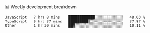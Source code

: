 📊 Weekly development breakdown
<!--START_SECTION:waka-->

```text
JavaScript   7 hrs 8 mins    ████████████░░░░░░░░░░░░░   48.03 %
TypeScript   5 hrs 37 mins   █████████▒░░░░░░░░░░░░░░░   37.87 %
Other        1 hr 30 mins    ██▓░░░░░░░░░░░░░░░░░░░░░░   10.11 %
```

<!--END_SECTION:waka-->
